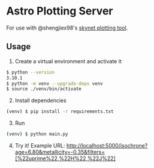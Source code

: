# Astro Plotting Server

For use with @shengjiex98's [skynet plotting tool](https://github.com/shengjiex98/skynet-plotting).

## Usage

1. Create a virtual environment and activate it
```bash
$ python --version
3.10.1
$ python -m venv --upgrade-deps venv
$ source ./venv/bin/activate
```

2. Install dependencies
```bash
(venv) $ pip install -r requirements.txt
```

3. Run
```bash
(venv) $ python main.py
```

4. Try it! Example URL: <http://localhost:5000/isochrone?age=6.80&metallicity=-0.35&filters=[%22uprime%22,%22H%22,%22J%22]>
